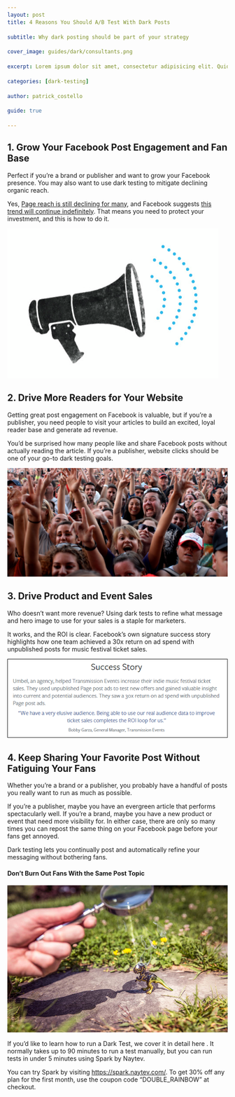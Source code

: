```yaml
---
layout: post
title: 4 Reasons You Should A/B Test With Dark Posts

subtitle: Why dark posting should be part of your strategy

cover_image: guides/dark/consultants.png

excerpt: Lorem ipsum dolor sit amet, consectetur adipisicing elit. Quidem odit voluptates minima, iste, quasi esse accusamus libero, quaerat unde necessitatibus, inventore blanditiis. Aliquid cumque ullam quis id minima, molestias unde!

categories: [dark-testing]

author: patrick_costello

guide: true

---
```


## 1. Grow Your Facebook Post Engagement and Fan Base

Perfect if you’re a brand or publisher and want to grow your Facebook presence. You may also want to use dark testing to mitigate declining organic reach. 

Yes, <a href="http://www.forbes.com/sites/jaysondemers/2015/05/13/why-your-organic-facebook-reach-is-still-falling-and-what-to-do-about-it/" target="_blank">Page reach is still declining for many</a>, and Facebook suggests <a href="https://www.facebook.com/business/news/Organic-Reach-on-Facebook" target="_blank">this trend will continue indefinitely</a>. That means you need to protect your investment, and this is how to do it.

<div class="full zoomable"><img src="/images/guides/dark/megaphone.png"></div> 

## 2. Drive More Readers for Your Website 

Getting great post engagement on Facebook is valuable, but if you’re a publisher, you need people to visit your articles to build an excited, loyal reader base and generate ad revenue. 

You’d be surprised how many people like and share Facebook posts without actually reading the article. If you’re a publisher, website clicks should be one of your go-to dark testing goals.

<div class="full zoomable"><img src="/images/guides/dark/crowd.jpg"></div> 

## 3. Drive Product and Event Sales

Who doesn’t want more revenue? Using dark tests to refine what message and hero image to use for your sales is a staple for marketers. 

It works, and the ROI is clear. Facebook’s own signature success story highlights how one team achieved a 30x return on ad spend with unpublished posts for music festival ticket sales.

<div class="full zoomable"><img src="/images/guides/dark/facebook-story.png"></div> 

## 4. Keep Sharing Your Favorite Post Without Fatiguing Your Fans 

Whether you’re a brand or a publisher, you probably have a handful of posts you really want to run as much as possible. 

If you’re a publisher, maybe you have an evergreen article that performs spectacularly well. If you’re a brand, maybe you have a new product or event that need more visibility for. In either case, there are only so many times you can repost the same thing on your Facebook page before your fans get annoyed. 

Dark testing lets you continually post and automatically refine your messaging without bothering fans.

#### Don’t Burn Out Fans With the Same Post Topic
<div class="full zoomable"><img src="/images/guides/dark/magnify.jpg"></div> 

If you’d like to learn how to run a Dark Test, we cover it in detail here <!-- add permalink to How to A/B Test on Facebook With Dark Posting]-->. It normally takes up to 90 minutes to run a test manually, but you can run tests in under 5 minutes using Spark by Naytev.

You can try Spark by visiting <a href="https://spark.naytev.com/" target="_blank">https://spark.naytev.com/</a>. To get 30% off any plan for the first month, use the coupon code “DOUBLE_RAINBOW” at checkout.
